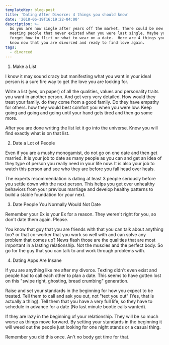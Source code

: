 ```yaml
---
templateKey: blog-post
title: 'Dating After Divorce: 4 things you should know'
date: '2018-06-19T16:19:22-04:00'
description: >-
  So you are now single after years off the market. There could be new ways of
  meeting people that never existed when you were last single. Maybe you even
  forget how to flirt or what to wear on a date.  Here are 4 things you should
  know now that you are divorced and ready to find love again.
tags:
  - divorced
---
```

1. Make a List

I know it may sound crazy but manifesting what you want in your ideal person is a sure fire way to get the love you are looking for. 

Write a list (yes, on paper) of all the qualities, values and personality traits you want in another person. And get very very detailed. How would they treat your family. do they come from a good family. Do they have empathy for others. how they would best comfort you when you were low. Keep going and going and going until your hand gets tired and then go some more. 

After you are done writing the list let it go into the universe. Know you will find exactly what is on that list. 

2. Date a Lot of People

Even if you are a mushy monogamist, do not go on one date and then get married. It is your job to date as many people as you can and get an idea of they type of person you really need in your life now. It is also your job to watch this person and see who they are before you fall head over heals.

The experts recommendation is dating at least 3 people seriously before you settle down with the next person. This helps you get over unhealthy behaviors from your previous marriage and develop healthy patterns to build a stable foundation for your next.

3. Date People You Normally Would Not Date

Remember your Ex is your Ex for a reason. They weren't right for you, so don't date them again. Please. 

You know that guy that you are friends with that you can talk about anything too? or that co-worker that you work so well with and can solve any problem that comes up? News flash those are the qualities that are most important in a lasting relationship. Not the muscles and the perfect body. So go for the guy that you can talk to and work through problems with.

4. Dating Apps Are Insane

If you are anything like me after my divorce. Texting didn't even exist and people had to call each other to plan a date. This seems to have gotten lost on this "swipe right, ghosting, bread crumbing" generation. 

Raise and set your standards in the beginning for how you expect to be treated. Tell them to call and ask you out, not "text you out" (Yes, that is actually a thing). Tell them that you have a very full life, so they have to schedule in advance for a date (No last minute bootie calls wanted). 

If they are lazy in the beginning of your relationship. They will be so much worse as things move forward. By setting your standards in the beginning it will weed out the people just looking for one night stands or a casual thing. 

Remember you did this once. An't no body got time for that.
